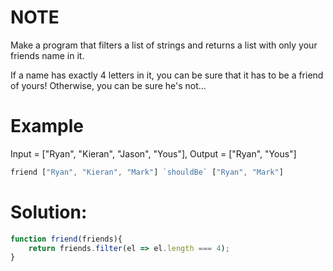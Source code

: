 # NOTE
Make a program that filters a list of strings and returns a list with only your friends name in it.

If a name has exactly 4 letters in it, you can be sure that it has to be a friend of yours! Otherwise, you can be sure he's not...

# Example
Input = ["Ryan", "Kieran", "Jason", "Yous"], Output = ["Ryan", "Yous"]
```javascript
friend ["Ryan", "Kieran", "Mark"] `shouldBe` ["Ryan", "Mark"]
```
# Solution:
```javascript
function friend(friends){
    return friends.filter(el => el.length === 4);
}
```